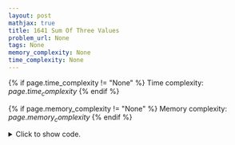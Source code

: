 ```yaml
---
layout: post
mathjax: true
title: 1641 Sum Of Three Values
problem_url: None
tags: None
memory_complexity: None
time_complexity: None
---
```




{% if page.time_complexity != "None" %}
Time complexity: ${{ page.time_complexity }}$
{% endif %}

{% if page.memory_complexity != "None" %}
Memory complexity: ${{ page.memory_complexity }}$
{% endif %}

<details>
<summary>
<p style="display:inline">Click to show code.</p>
</summary>
```cpp
{% raw %}
using namespace std;
using ll = long long;
using ii = pair<int, int>;
using vi = vector<int>;
using vii = vector<ii>;
int main(void)
{
    int n;
    ll x;
    cin >> n >> x;
    vii a(n);
    for (int i = 0; i < n; ++i)
    {
        cin >> a[i].first;
        a[i].second = i;
    }
    sort(a.begin(), a.end());
    for (int i = 0; i < n; ++i)
    {
        int target = x - a[i].first;
        for (int j = i + 1, k = n - 1; j < k; ++j)
        {
            while (j < k and a[j].first + a[k].first > target)
                --k;
            if (j < k and a[j].first + a[k].first == target)
            {
                cout << a[i].second + 1 << " " << a[j].second + 1 << " "
                     << a[k].second + 1 << endl;
                return 0;
            }
        }
    }
    cout << "IMPOSSIBLE" << endl;
    return 0;
}

{% endraw %}
```
</details>

